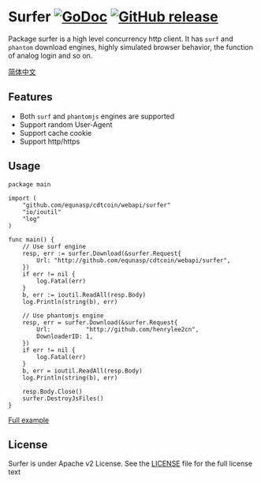 # Surfer    [![GoDoc](https://godoc.org/github.com/tsuna/gohbase?status.png)](https://godoc.org/github.com/equnasp/cdtcoin/webapi/surfer) [![GitHub release](https://img.shields.io/github/release/henrylee2cn/surfer.svg)](https://github.com/equnasp/cdtcoin/webapi/surfer/releases)

Package surfer is a high level concurrency http client.
It has `surf` and` phantom` download engines, highly simulated browser behavior, the function of analog login and so on.

[简体中文](https://github.com/equnasp/cdtcoin/webapi/surfer/blob/master/README_ZH.md)

## Features
- Both `surf` and `phantomjs` engines are supported
- Support random User-Agent
- Support cache cookie
- Support http/https

## Usage
```
package main

import (
    "github.com/equnasp/cdtcoin/webapi/surfer"
    "io/ioutil"
    "log"
)

func main() {
    // Use surf engine
    resp, err := surfer.Download(&surfer.Request{
        Url: "http://github.com/equnasp/cdtcoin/webapi/surfer",
    })
    if err != nil {
        log.Fatal(err)
    }
    b, err := ioutil.ReadAll(resp.Body)
    log.Println(string(b), err)

    // Use phantomjs engine
    resp, err = surfer.Download(&surfer.Request{
        Url:          "http://github.com/henrylee2cn",
        DownloaderID: 1,
    })
    if err != nil {
        log.Fatal(err)
    }
    b, err = ioutil.ReadAll(resp.Body)
    log.Println(string(b), err)

    resp.Body.Close()
    surfer.DestroyJsFiles()
}
```
[Full example](https://github.com/equnasp/cdtcoin/webapi/faygo/raw/master/samples)

## License

Surfer is under Apache v2 License. See the [LICENSE](https://github.com/equnasp/cdtcoin/webapi/faygo/raw/master/LICENSE) file for the full license text
